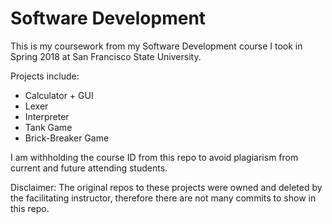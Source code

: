 # Software Development

This is my coursework from my Software Development course I took in Spring 2018 at San Francisco State University.

Projects include:
- Calculator + GUI
- Lexer
- Interpreter
- Tank Game
- Brick-Breaker Game

I am withholding the course ID from this repo to avoid plagiarism from current and future attending students.

Disclaimer: The original repos to these projects were owned and deleted by the facilitating instructor, therefore there are not many commits to show in this repo.
